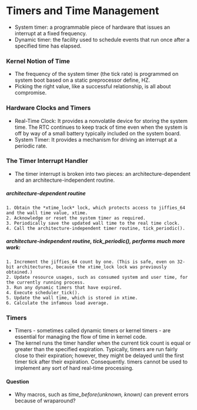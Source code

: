 # Timers and Time Management

* System timer: a programmable piece of hardware that issues an interrupt at a fixed frequency.
* Dynamic timer: the facility used to schedule events that run once after a specified time has elapsed.

### Kernel Notion of Time
* The frequency of the system timer (the tick rate) is programmed on system boot based on a static preprocessor define, HZ.
* Picking the right value, like a successful relationship, is all about compromise.

### Hardware Clocks and Timers
* Real-Time Clock: It provides a nonvolatile device for storing the system time. The RTC continues to keep track of time even when the system is off by way of a small battery typically included on the system board.
* System Timer: It provides a mechanism for driving an interrupt at a periodic rate.

### The Timer Interrupt Handler
* The timer interrupt is broken into two pieces: an architecture-dependent and an architecture-independent routine.
##### architecture-dependent routine
    1. Obtain the *xtime_lock* lock, which protects access to jiffies_64 and the wall time value, xtime.
    2. Acknowledge or reset the system timer as required.
    3. Periodically save the updated wall time to the real time clock.
    4. Call the architecture-independent timer routine, tick_periodic().
##### architecture-independent routine, tick_periodic(), performs much more work:
    1. Increment the jiffies_64 count by one. (This is safe, even on 32-bit architectures, because the xtime_lock lock was previously obtained.)
    2. Update resource usages, such as consumed system and user time, for the currently running process.
    3. Run any dynamic timers that have expired.
    4. Execute scheduler_tick().
    5. Update the wall time, which is stored in xtime.
    6. Calculate the infamous load average.

### Timers
* Timers - sometimes called dynamic timers or kernel timers - are essential for managing the flow of time in kernel code.
* The kernel runs the timer handler when the current tick count is equal or greater than the specified expiration. Typically, timers are run fairly close to their expiration; however, they might be delayed until the first timer tick after their expiration. Consequently. timers cannot be used to implement any sort of hard real-time processing.


#### Question
* Why macros, such as *time_before(unknown, known)* can prevent errors because of wraparound?
